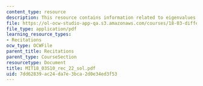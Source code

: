 ```yaml
---
content_type: resource
description: This resource contains information related to eigenvalues and eigenvectors.
file: https://ol-ocw-studio-app-qa.s3.amazonaws.com/courses/18-03-differential-equations-spring-2010/7dd62839ac24da7e3bca2d0e34ed3f53_MIT18_03S10_rec_22_sol.pdf
file_type: application/pdf
learning_resource_types:
- Recitations
ocw_type: OCWFile
parent_title: Recitations
parent_type: CourseSection
resourcetype: Document
title: MIT18_03S10_rec_22_sol.pdf
uid: 7dd62839-ac24-da7e-3bca-2d0e34ed3f53
---
```


